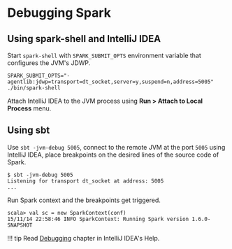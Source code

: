 # Debugging Spark

## Using spark-shell and IntelliJ IDEA

Start `spark-shell` with `SPARK_SUBMIT_OPTS` environment variable that configures the JVM's JDWP.

```text
SPARK_SUBMIT_OPTS="-agentlib:jdwp=transport=dt_socket,server=y,suspend=n,address=5005" ./bin/spark-shell
```

Attach IntelliJ IDEA to the JVM process using **Run > Attach to Local Process** menu.

## Using sbt

Use `sbt -jvm-debug 5005`, connect to the remote JVM at the port `5005` using IntelliJ IDEA, place breakpoints on the desired lines of the source code of Spark.

```text
$ sbt -jvm-debug 5005
Listening for transport dt_socket at address: 5005
...
```

Run Spark context and the breakpoints get triggered.

```text
scala> val sc = new SparkContext(conf)
15/11/14 22:58:46 INFO SparkContext: Running Spark version 1.6.0-SNAPSHOT
```

!!! tip
    Read [Debugging](https://www.jetbrains.com/help/idea/debugging-code.html) chapter in IntelliJ IDEA's Help.
